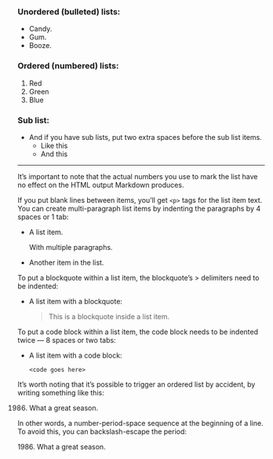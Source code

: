### Unordered (bulleted) lists:

* Candy.
* Gum.
* Booze.


### Ordered (numbered) lists:

1.  Red
2.  Green
3.  Blue


### Sub list:

- And if you have sub lists, put two extra spaces before the sub list items.
  - Like this
  - And this


---


It’s important to note that the actual numbers you use to mark the list have no effect on the HTML output Markdown produces.


If you put blank lines between items, you’ll get `<p>` tags for the list item text. You can create multi-paragraph list items by indenting the paragraphs by 4 spaces or 1 tab:

*   A list item.

    With multiple paragraphs.

*   Another item in the list.


To put a blockquote within a list item, the blockquote’s > delimiters need to be indented:

*   A list item with a blockquote:

    > This is a blockquote
    > inside a list item.

To put a code block within a list item, the code block needs to be indented twice — 8 spaces or two tabs:

*   A list item with a code block:

        <code goes here>

It’s worth noting that it’s possible to trigger an ordered list by accident, by writing something like this:

1986. What a great season.

In other words, a number-period-space sequence at the beginning of a line. To avoid this, you can backslash-escape the period:

1986\. What a great season.
